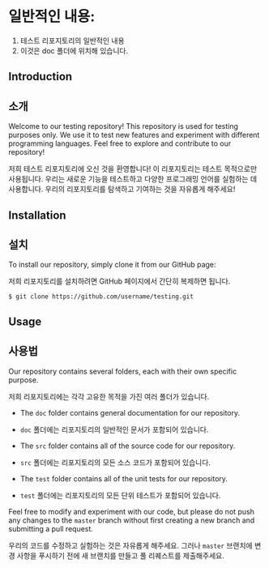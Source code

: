 # 일반적인 내용:
1. 테스트 리포지토리의 일반적인 내용
2. 이것은 doc 폴더에 위치해 있습니다.

<!-- This is a comment -->
<!-- 이것은 주석입니다 -->

## Introduction
## 소개

Welcome to our testing repository! This repository is used for testing purposes only.
We use it to test new features and experiment with different programming languages.
Feel free to explore and contribute to our repository!

저희 테스트 리포지토리에 오신 것을 환영합니다! 이 리포지토리는 테스트 목적으로만 사용됩니다.
우리는 새로운 기능을 테스트하고 다양한 프로그래밍 언어를 실험하는 데 사용합니다.
우리의 리포지토리를 탐색하고 기여하는 것을 자유롭게 해주세요!

## Installation
## 설치

To install our repository, simply clone it from our GitHub page:

저희 리포지토리를 설치하려면 GitHub 페이지에서 간단히 복제하면 됩니다.

```
$ git clone https://github.com/username/testing.git
```

## Usage
## 사용법

Our repository contains several folders, each with their own specific purpose.

저희 리포지토리에는 각각 고유한 목적을 가진 여러 폴더가 있습니다.

- The `doc` folder contains general documentation for our repository.
- `doc` 폴더에는 리포지토리의 일반적인 문서가 포함되어 있습니다.

- The `src` folder contains all of the source code for our repository.
- `src` 폴더에는 리포지토리의 모든 소스 코드가 포함되어 있습니다.

- The `test` folder contains all of the unit tests for our repository.
- `test` 폴더에는 리포지토리의 모든 단위 테스트가 포함되어 있습니다.

Feel free to modify and experiment with our code, but please do not push any changes to the `master` branch without first creating a new branch and submitting a pull request.

우리의 코드를 수정하고 실험하는 것은 자유롭게 해주세요. 그러나 `master` 브랜치에 변경 사항을 푸시하기 전에 새 브랜치를 만들고 풀 리퀘스트를 제출해주세요.

